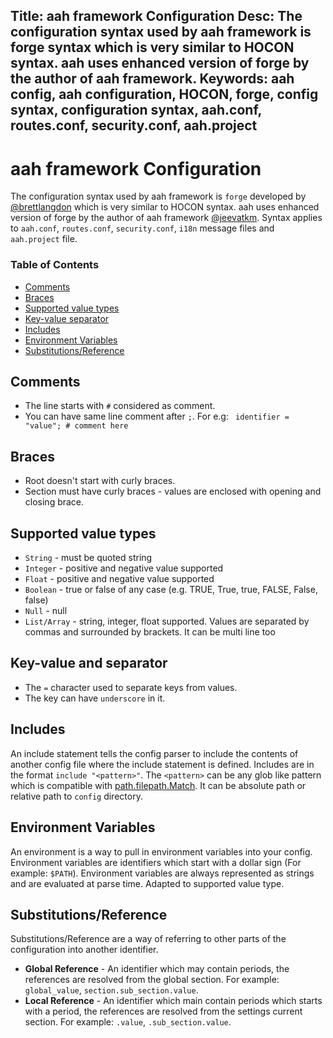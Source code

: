 Title: aah framework Configuration
Desc: The configuration syntax used by aah framework is forge syntax which is very similar to HOCON syntax. aah uses enhanced version of forge by the author of aah framework.
Keywords: aah config, aah configuration, HOCON, forge, config syntax, configuration syntax, aah.conf, routes.conf, security.conf, aah.project
---
# aah framework Configuration

The configuration syntax used by aah framework is `forge` developed by [@brettlangdon](https://github.com/brettlangdon") which is very similar to HOCON syntax. aah uses enhanced version of forge by the author of aah framework [@jeevatkm](https://github.com/jeevatkm). Syntax applies to `aah.conf`, `routes.conf`, `security.conf`, `i18n` message files and `aah.project` file.

### Table of Contents

  * [Comments](#comments)
  * [Braces](#braces)
  * [Supported value types](#supported-value-types)
  * [Key-value separator](#key-value-separator)
  * [Includes](#includes)
  * [Environment Variables](#environment-variables)
  * [Substitutions/Reference](#substitutions-reference)

## Comments

  * The line starts with `#` considered as comment.
  * You can have same line comment after `;`. For e.g: ` identifier = "value"; # comment here`

## Braces

  * Root doesn't start with curly braces.
  * Section must have curly braces - values are enclosed with opening and closing brace.  

## Supported value types

  * `String` - must be quoted string
  * `Integer` - positive and negative value supported
  * `Float` - positive and negative value supported
  * `Boolean` - true or false of any case (e.g. TRUE, True, true, FALSE, False, false)
  * `Null` - null
  * `List/Array` - string, integer, float supported. Values are separated by commas and surrounded by brackets. It can be multi line too

## Key-value and separator

  * The `=` character used to separate keys from values.
  * The key can have `underscore` in it.

## Includes

An include statement tells the config parser to include the contents of another config file where the include statement is defined. Includes are in the format `include "<pattern>"`. The `<pattern>` can be any glob like pattern which is compatible with [path.filepath.Match](http://golang.org/pkg/path/filepath/#Match). It can be absolute path or relative path to `config` directory.

## Environment Variables

An environment is a way to pull in environment variables into your config. Environment variables are identifiers which start with a dollar sign (For example: `$PATH`). Environment variables are always represented as strings and are evaluated at parse time. Adapted to supported value type.

## Substitutions/Reference

Substitutions/Reference are a way of referring to other parts of the configuration into another identifier.

  * **Global Reference** - An identifier which may contain periods, the references are resolved from the global section. For example: `global_value`, `section.sub_section.value`.
  * **Local Reference** - An identifier which main contain periods which starts with a period, the references are resolved from the settings current section. For example: `.value`, `.sub_section.value`.
